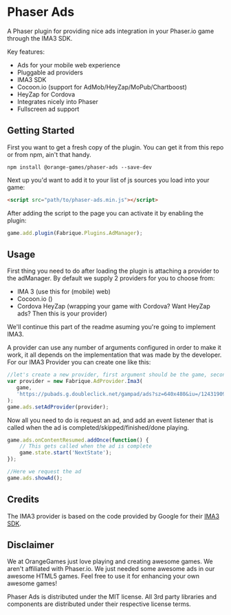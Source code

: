 Phaser Ads
==========
A Phaser plugin for providing nice ads integration in your Phaser.io game through the IMA3 SDK.

Key features:
 - Ads for your mobile web experience
 - Pluggable ad providers
  - IMA3 SDK
  - Cocoon.io (support for AdMob/HeyZap/MoPub/Chartboost)
  - HeyZap for Cordova
 - Integrates nicely into Phaser
 - Fullscreen ad support

Getting Started
---------------
First you want to get a fresh copy of the plugin. You can get it from this repo or from npm, ain't that handy.
```
npm install @orange-games/phaser-ads --save-dev
```

Next up you'd want to add it to your list of js sources you load into your game:
```html
<script src="path/to/phaser-ads.min.js"></script>
```

After adding the script to the page you can activate it by enabling the plugin:
```javascript
game.add.plugin(Fabrique.Plugins.AdManager);
```

Usage
-----
First thing you need to do after loading the plugin is attaching a provider to the adManager. By default we supply 2 providers for you to choose from:
 - IMA 3  (use this for (mobile) web)
 - Cocoon.io ()
 - Cordova HeyZap (wrapping your game with Cordova? Want HeyZap ads? Then this is your provider)

We'll continue this part of the readme asuming you're going to implement IMA3.

A provider can use any number of arguments configured in order to make it work, it all depends on the implementation that was made by the developer. For our IMA3 Provider you can create one like this:
```javascript
//let's create a new provider, first argument should be the game, second should be the ad tag URL
var provider = new Fabrique.AdProvider.Ima3(
   game,
   'https://pubads.g.doubleclick.net/gampad/ads?sz=640x480&iu=/124319096/external/single_ad_samples&ciu_szs=300x250&impl=s&gdfp_req=1&env=vp&output=vast&unviewed_position_start=1&correlator'
);
game.ads.setAdProvider(provider);
```

Now all you need to do is request an ad, and add an event listener that is called when the ad is completed/skipped/finished/done playing.
```javascript
game.ads.onContentResumed.addOnce(function() {
    // This gets called when the ad is complete
    game.state.start('NextState');
});

//Here we request the ad
game.ads.showAd();
```

Credits
-------
The IMA3 provider is based on the code provided by Google for their [IMA3 SDK](https://github.com/googleads/googleads-ima-html5/releases).

Disclaimer
----------
We at OrangeGames just love playing and creating awesome games. We aren't affiliated with Phaser.io. We just needed some awesome ads in our awesome HTML5 games. Feel free to use it for enhancing your own awesome games!

Phaser Ads is distributed under the MIT license. All 3rd party libraries and components are distributed under their
respective license terms.
